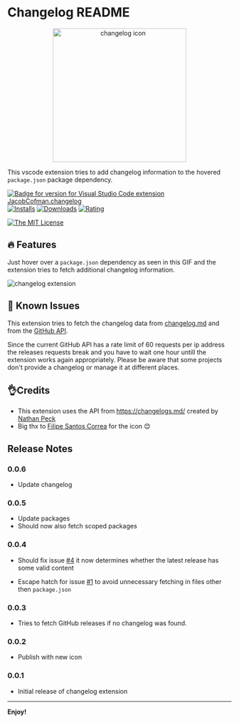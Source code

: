 # Changelog README

<p align="center">
    <img alt="changelog icon" src="https://user-images.githubusercontent.com/2118956/56217994-79ebbf80-6064-11e9-9b82-162b4d0dfa0b.png" width="300" />
</p>

This vscode extension tries to add changelog information to the hovered `package.json` package dependency.

[![Badge for version for Visual Studio Code extension JacobCofman.changelog](https://vsmarketplacebadge.apphb.com/version/JacobCofman.changelog.svg)](https://marketplace.visualstudio.com/items?itemName=JacobCofman.changelog)
[![Installs](https://vsmarketplacebadge.apphb.com/installs/JacobCofman.changelog.svg)](https://marketplace.visualstudio.com/items?itemName=JacobCofman.changelog)
[![Downloads](https://vsmarketplacebadge.apphb.com/downloads/JacobCofman.changelog.svg)](https://marketplace.visualstudio.com/items?itemName=JacobCofman.changelog)
[![Rating](https://vsmarketplacebadge.apphb.com/rating/JacobCofman.changelog.svg)](https://marketplace.visualstudio.com/items?itemName=JacobCofman.changelog)

[![The MIT License](https://img.shields.io/badge/license-MIT-orange.svg?color=blue&style=flat-square)](http://opensource.org/licenses/MIT)

## 🔥 Features

Just hover over a `package.json` dependency as seen in this GIF and the extension tries to fetch additional changelog information.

![changelog extension](images/changelog-feature.gif)

## 👀 Known Issues

This extension tries to fetch the changelog data from [changelog.md](https://changelogs.md/) and from the [GitHub API](https://developer.github.com/v3).

Since the current GitHub API has a rate limit of 60 requests per ip address the releases requests break and you have to wait one hour untill the extension works again appropriately. Please be aware that some projects don't provide a changelog or manage it at different places.

## 👌Credits

- This extension uses the API from https://changelogs.md/ created by [Nathan Peck](https://github.com/nathanpeck)
- Big thx to [Filipe Santos Correa](https://github.com/Safi1012) for the icon 😊

## Release Notes

### 0.0.6

- Update changelog

### 0.0.5

- Update packages
- Should now also fetch scoped packages

### 0.0.4

- Should fix issue [#4](https://github.com/JCofman/Changelog/issues/4) it now determines whether the latest release has some valid content

- Escape hatch for issue [#1](https://github.com/JCofman/Changelog/issues/1) to avoid unnecessary fetching in files other then `package.json`

### 0.0.3

- Tries to fetch GitHub releases if no changelog was found.

### 0.0.2

- Publish with new icon

### 0.0.1

- Initial release of changelog extension

---

**Enjoy!**
